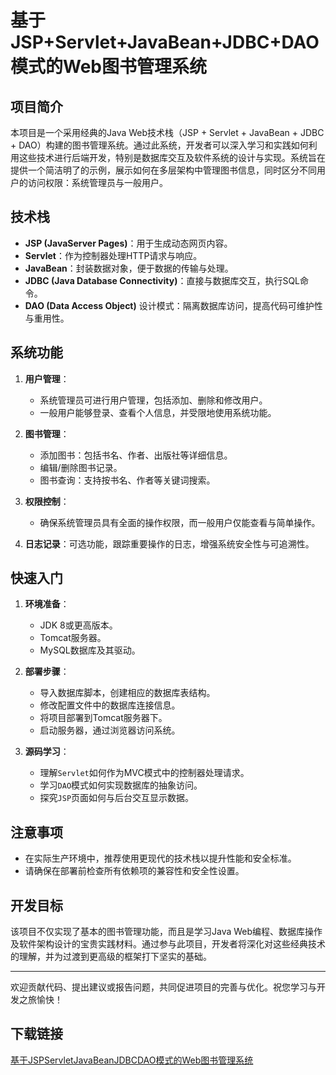 # 基于JSP+Servlet+JavaBean+JDBC+DAO模式的Web图书管理系统

## 项目简介

本项目是一个采用经典的Java Web技术栈（JSP + Servlet + JavaBean + JDBC + DAO）构建的图书管理系统。通过此系统，开发者可以深入学习和实践如何利用这些技术进行后端开发，特别是数据库交互及软件系统的设计与实现。系统旨在提供一个简洁明了的示例，展示如何在多层架构中管理图书信息，同时区分不同用户的访问权限：系统管理员与一般用户。

## 技术栈

- **JSP (JavaServer Pages)**：用于生成动态网页内容。
- **Servlet**：作为控制器处理HTTP请求与响应。
- **JavaBean**：封装数据对象，便于数据的传输与处理。
- **JDBC (Java Database Connectivity)**：直接与数据库交互，执行SQL命令。
- **DAO (Data Access Object)** 设计模式：隔离数据库访问，提高代码可维护性与重用性。

## 系统功能

1. **用户管理**：
   - 系统管理员可进行用户管理，包括添加、删除和修改用户。
   - 一般用户能够登录、查看个人信息，并受限地使用系统功能。

2. **图书管理**：
   - 添加图书：包括书名、作者、出版社等详细信息。
   - 编辑/删除图书记录。
   - 图书查询：支持按书名、作者等关键词搜索。

3. **权限控制**：
   - 确保系统管理员具有全面的操作权限，而一般用户仅能查看与简单操作。
   
4. **日志记录**：可选功能，跟踪重要操作的日志，增强系统安全性与可追溯性。

## 快速入门

1. **环境准备**：
   - JDK 8或更高版本。
   - Tomcat服务器。
   - MySQL数据库及其驱动。
   
2. **部署步骤**：
   - 导入数据库脚本，创建相应的数据库表结构。
   - 修改配置文件中的数据库连接信息。
   - 将项目部署到Tomcat服务器下。
   - 启动服务器，通过浏览器访问系统。

3. **源码学习**：
   - 理解`Servlet`如何作为MVC模式中的控制器处理请求。
   - 学习`DAO`模式如何实现数据库的抽象访问。
   - 探究`JSP`页面如何与后台交互显示数据。

## 注意事项

- 在实际生产环境中，推荐使用更现代的技术栈以提升性能和安全标准。
- 请确保在部署前检查所有依赖项的兼容性和安全性设置。

## 开发目标

该项目不仅实现了基本的图书管理功能，而且是学习Java Web编程、数据库操作及软件架构设计的宝贵实践材料。通过参与此项目，开发者将深化对这些经典技术的理解，并为过渡到更高级的框架打下坚实的基础。

---

欢迎贡献代码、提出建议或报告问题，共同促进项目的完善与优化。祝您学习与开发之旅愉快！

## 下载链接

[基于JSPServletJavaBeanJDBCDAO模式的Web图书管理系统](https://pan.quark.cn/s/62bdcf8d20d3)